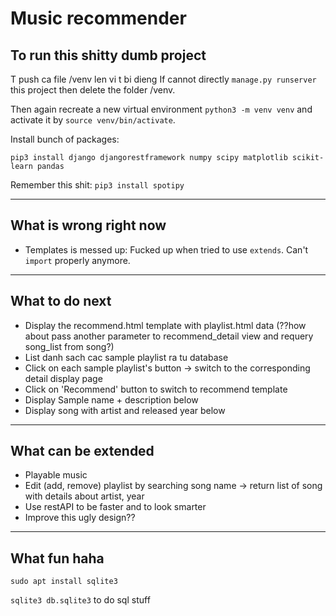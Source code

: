 # Music recommender
## To run this shitty dumb project
T push ca file /venv len vi t bi dieng
If cannot directly `manage.py runserver` this project then delete the folder /venv.

Then again recreate a new virtual environment
`python3 -m venv venv`
and activate it by `source venv/bin/activate`.

Install bunch of packages:

`pip3 install django djangorestframework numpy scipy matplotlib scikit-learn pandas`

Remember this shit:
```pip3 install spotipy```
___
## What is wrong right now
- Templates is messed up: Fucked up when tried to use `extends`. Can't `import` properly anymore.
___

## What to do next
- Display the recommend.html template with playlist.html data (??how about pass another parameter to recommend_detail view and requery song_list from song?)
- List danh sach cac sample playlist ra tu database 
- Click on each sample playlist's button -> switch to the corresponding detail display page
- Click on 'Recommend' button to switch to recommend template
- Display Sample name + description below
- Display song with artist and released year below 
___

## What can be extended
- Playable music
- Edit (add, remove) playlist by searching song name -> return list of song with details about artist, year
- Use restAPI to be faster and to look smarter
- Improve this ugly design??
___
## What fun haha
`sudo apt install sqlite3`

`sqlite3 db.sqlite3` to do sql stuff